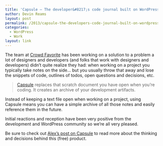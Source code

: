 ```yaml
---
title: 'Capsule — The developer&#8217;s code journal built on WordPress'
author: Devin Reams
layout: post
permalink: /2013/capsule-the-developers-code-journal-built-on-wordpress/
categories:
  - WordPress
  - Work
layout: link
---
```

The team at [Crowd Favorite][1] has been working on a solution to a problem a lot of designers and developers (and folks that work with designers and developers) didn&#8217;t quite realize they had: when working on a project you typically take notes on the side&#8230; but you usually throw that away and lose the snippets of code, outlines of todos, open questions and decisions, etc.

> [Capsule][2] replaces that scratch document you have open when you&#8217;re coding. It creates an archive of your development artifacts. 

Instead of keeping a text file open when working on a project, using Capsule means you can have a simple archive of all those notes and easily reference them in the future.

Initial reactions and reception have been very positive from the development and WordPress community so we&#8217;re all very pleased.

Be sure to check out [Alex&#8217;s post on Capsule][3] to read more about the thinking and decisions behind this (free) product.

 [1]: http://crowdfavorite.com/
 [2]: http://crowdfavorite.com/capsule/
 [3]: http://alexking.org/blog/2013/04/24/capsule-the-developers-code-journal